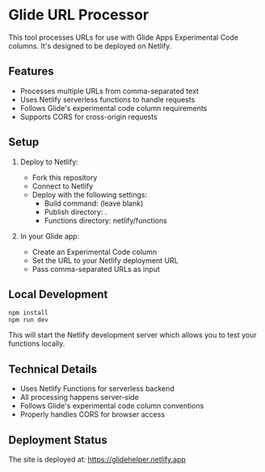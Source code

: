# Glide URL Processor

This tool processes URLs for use with Glide Apps Experimental Code columns. It's designed to be deployed on Netlify.

## Features

- Processes multiple URLs from comma-separated text
- Uses Netlify serverless functions to handle requests
- Follows Glide's experimental code column requirements
- Supports CORS for cross-origin requests

## Setup

1. Deploy to Netlify:
   - Fork this repository
   - Connect to Netlify
   - Deploy with the following settings:
     - Build command: (leave blank)
     - Publish directory: .
     - Functions directory: netlify/functions

2. In your Glide app:
   - Create an Experimental Code column
   - Set the URL to your Netlify deployment URL
   - Pass comma-separated URLs as input

## Local Development

```
npm install
npm run dev
```

This will start the Netlify development server which allows you to test your functions locally.

## Technical Details

- Uses Netlify Functions for serverless backend
- All processing happens server-side
- Follows Glide's experimental code column conventions
- Properly handles CORS for browser access

## Deployment Status

The site is deployed at: https://glidehelper.netlify.app
